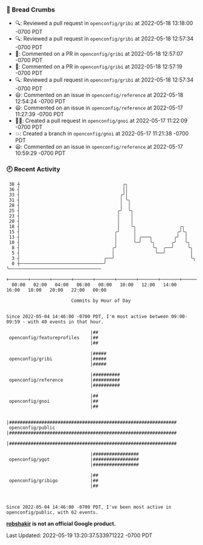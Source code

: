 ### 🍞 Bread Crumbs

 * 🔍: Reviewed a pull request in  `openconfig/gribi` at 2022-05-18 13:18:00 -0700 PDT
 * 🔍: Reviewed a pull request in  `openconfig/gribi` at 2022-05-18 12:57:34 -0700 PDT
 * 💬: Commented on a PR in  `openconfig/gribi` at 2022-05-18 12:57:07 -0700 PDT
 * 💬: Commented on a PR in  `openconfig/gribi` at 2022-05-18 12:57:19 -0700 PDT
 * 🔍: Reviewed a pull request in  `openconfig/gribi` at 2022-05-18 12:57:34 -0700 PDT
 * 😃: Commented on an issue in `openconfig/reference` at 2022-05-18 12:54:24 -0700 PDT
 * 😃: Commented on an issue in `openconfig/reference` at 2022-05-17 11:27:39 -0700 PDT
 * ✍🏼: Created a pull request in `openconfig/gnoi` at 2022-05-17 11:22:09 -0700 PDT
 * 💥: Created a branch in `openconfig/gnoi` at 2022-05-17 11:21:38 -0700 PDT
 * 😃: Commented on an issue in `openconfig/reference` at 2022-05-17 10:59:29 -0700 PDT

### 🕘 Recent Activity
```
 38 ┼                                      ╭╮
 36 ┤                                      ││
 33 ┤                                     ╭╯│
 31 ┤                                     │ ╰╮
 28 ┤                                     │  │
 25 ┤                                    ╭╯  ╰╮
 23 ┤                                    │    │
 20 ┤                                    │    │
 18 ┤                                    │    ╰╮                ╭╮
 15 ┤                                   ╭╯     │               ╭╯╰╮
 13 ┤                                   │      │ ╭───╮        ╭╯  │
 10 ┤                                   │      ╰─╯   ╰╮      ╭╯   ╰╮
  8 ┤                                  ╭╯             ╰╮  ╭──╯     ╰╮
  5 ┤                                  │               ╰──╯         │
  3 ┤                               ╭──╯                            ╰╮
  0 ┼───────────────────────────────╯                                ╰──────────────────────────────────
    +───────+───────+───────+───────+───────+───────+───────+───────+───────+───────+───────+───────+────
  00:00   02:00   04:00   06:00   08:00   10:00   12:00   14:00   16:00   18:00   20:00   22:00   00:00   

						Commits by Hour of Day


Since 2022-05-04 14:46:00 -0700 PDT, I'm most active between 09:00-09:59 - with 40 events in that hour.

```



```
                               |##
 openconfig/featureprofiles    |##
                               |##

                               |#####
 openconfig/gribi              |#####
                               |#####

                               |##########
 openconfig/reference          |##########
                               |##########

                               |##
 openconfig/gnoi               |##
                               |##

                               |##############################################################
 openconfig/public             |##############################################################
                               |##############################################################

                               |#################
 openconfig/ygot               |#################
                               |#################

                               |##
 openconfig/gribigo            |##
                               |##



Since 2022-05-04 14:46:00 -0700 PDT, I've been most active in openconfig/public, with 62 events.

```
**[robshakir](mailto:robjs@google.com) is not an official Google product.**  


Last Updated: 2022-05-19 13:20:37.533971222 -0700 PDT
